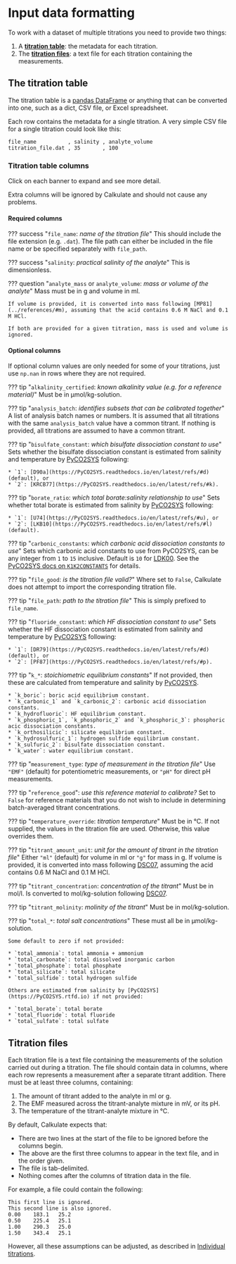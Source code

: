 # Input data formatting

To work with a dataset of multiple titrations you need to provide two things:

  1.  A [**titration table**](#the-titration-table): the metadata for each titration.
  2.  The [**titration files**](#titration-files): a text file for each titration containing the measurements. 

## The titration table

The titration table is a [pandas DataFrame](https://pandas.pydata.org/pandas-docs/stable/reference/api/pandas.DataFrame.html) or anything that can be converted into one, such as a dict, CSV file, or Excel spreadsheet.

Each row contains the metadata for a single titration.  A very simple CSV file for a single titration could look like this:

    file_name          , salinity , analyte_volume
    titration_file.dat , 35       , 100

### Titration table columns

Click on each banner to expand and see more detail.

Extra columns will be ignored by Calkulate and should not cause any problems.

#### Required columns

??? success "`file_name`: *name of the titration file*"
    This should include the file extension (e.g. `.dat`).  The file path can either be included in the file name or be specified separately with `file_path`.

??? success "`salinity`: *practical salinity of the analyte*"
    This is dimensionless.

??? question "`analyte_mass` or `analyte_volume`: *mass or volume of the analyte*"
    Mass must be in g and volume in ml.
    
    If volume is provided, it is converted into mass following [MP81](../references/#m), assuming that the acid contains 0.6 M NaCl and 0.1 M HCl.
    
    If both are provided for a given titration, mass is used and volume is ignored.

#### Optional columns

If optional column values are only needed for some of your titrations, just use `np.nan` in rows where they are not required.

??? tip "`alkalinity_certified`: *known alkalinity value (e.g. for a reference material)*"
    Must be in μmol/kg-solution.

??? tip "`analysis_batch`: *identifies subsets that can be calibrated together*"
    A list of analysis batch names or numbers.  It is assumed that all titrations with the same `analysis_batch` value have a common titrant.  If nothing is provided, all titrations are assumed to have a common titrant.

??? tip "`bisulfate_constant`: *which bisulfate dissociation constant to use*"
    Sets whether the bisulfate dissociation constant is estimated from salinity and temperature by [PyCO2SYS](https://PyCO2SYS.rtfd.io) following:
    
    * `1`: [D90a](https://PyCO2SYS.readthedocs.io/en/latest/refs/#d) (default), or
    * `2`: [KRCB77](https://PyCO2SYS.readthedocs.io/en/latest/refs/#k).

??? tip "`borate_ratio`: *which total borate:salinity relationship to use*"
    Sets whether total borate is estimated from salinity by [PyCO2SYS](https://PyCO2SYS.rtfd.io) following:
    
    * `1`: [U74](https://PyCO2SYS.readthedocs.io/en/latest/refs/#u), or
    * `2`: [LKB10](https://PyCO2SYS.readthedocs.io/en/latest/refs/#l) (default).

??? tip "`carbonic_constants`: *which carbonic acid dissociation constants to use*"
    Sets which carbonic acid constants to use from PyCO2SYS, can be any integer from `1` to `15` inclusive.  Default is `10` for [LDK00](https://pyco2sys.readthedocs.io/en/latest/refs/#l).  See the [PyCO2SYS docs on `K1K2CONSTANTS`](https://pyco2sys.readthedocs.io/en/latest/co2sys/#settings) for details.

??? tip "`file_good`: *is the titration file valid?*"
    Where set to `False`, Calkulate does not attempt to import the corresponding titration file.

??? tip "`file_path`: *path to the titration file*"
    This is simply prefixed to `file_name`.

??? tip "`fluoride_constant`: *which HF dissociation constant to use*"
    Sets whether the HF dissociation constant is estimated from salinity and temperature by [PyCO2SYS](https://PyCO2SYS.rtfd.io) following:
    
    * `1`: [DR79](https://PyCO2SYS.readthedocs.io/en/latest/refs/#d) (default), or
    * `2`: [PF87](https://PyCO2SYS.readthedocs.io/en/latest/refs/#p).

??? tip "`k_*`: *stoichiometric equilibrium constants*"
    If not provided, then these are calculated from temperature and salinity by [PyCO2SYS](https://PyCO2SYS.rtfd.io).

    * `k_boric`: boric acid equilibrium constant.
    * `k_carbonic_1` and `k_carbonic_2`: carbonic acid dissociation constants.
    * `k_hydrofluoric`: HF equilibrium constant.
    * `k_phosphoric_1`, `k_phosphoric_2` and `k_phosphoric_3`: phosphoric acic dissociation constants.
    * `k_orthosilicic`: silicate equilibrium constant.
    * `k_hydrosulfuric_1`: hydrogen sulfide equilibrium constant.
    * `k_sulfuric_2`: bisulfate dissociation constant.
    * `k_water`: water equilibrium constant.

??? tip "`measurement_type`: *type of measurement in the titration file*"
    Use `"EMF"` (default) for potentiometric measurements, or `"pH"` for direct pH measurements.

??? tip "`reference_good`": *use this reference material to calibrate?*
    Set to `False` for reference materials that you do not wish to include in determining batch-averaged titrant concentrations.

??? tip "`temperature_override`: *titration temperature*"
    Must be in °C.  If not supplied, the values in the titration file are used.  Otherwise, this value overrides them.

??? tip "`titrant_amount_unit`: *unit for the amount of titrant in the titration file*"
    Either `"ml"` (default) for volume in ml or `"g"` for mass in g.  If volume is provided, it is converted into mass following [DSC07](../references/#d), assuming the acid contains 0.6 M NaCl and 0.1 M HCl.

??? tip "`titrant_concentration`: *concentration of the titrant*"
    Must be in mol/l.  Is converted to mol/kg-solution following [DSC07](../references/#d).

??? tip "`titrant_molinity`: *molinity of the titrant*"
    Must be in mol/kg-solution.

??? tip "`total_*`: *total salt concentrations*"
    These must all be in μmol/kg-solution.

    Some default to zero if not provided:

    * `total_ammonia`: total ammonia + ammonium
    * `total_carbonate`: total dissolved inorganic carbon
    * `total_phosphate`: total phosphate
    * `total_silicate`: total silicate
    * `total_sulfide`: total hydrogen sulfide

    Others are estimated from salinity by [PyCO2SYS](https://PyCO2SYS.rtfd.io) if not provided:

    * `total_borate`: total borate
    * `total_fluoride`: total fluoride
    * `total_sulfate`: total sulfate

## Titration files

Each titration file is a text file containing the measurements of the solution carried out during a titration.  The file should contain data in columns, where each row represents a measurement after a separate titrant addition.  There must be at least three columns, containing:

  1. The amount of titrant added to the analyte in ml or g.
  2. The EMF measured across the titrant-analyte mixture in mV, or its pH.
  3. The temperature of the titrant-analyte mixture in °C.

By default, Calkulate expects that:

  * There are two lines at the start of the file to be ignored before the columns begin.
  * The above are the first three columns to appear in the text file, and in the order given.
  * The file is tab-delimited.
  * Nothing comes after the columns of titration data in the file.

For example, a file could contain the following:

    This first line is ignored.
    This second line is also ignored.
    0.00    183.1   25.2
    0.50    225.4   25.1
    1.00    290.3   25.0
    1.50    343.4   25.1

However, all these assumptions can be adjusted, as described in [Individual titrations](../titrations).
